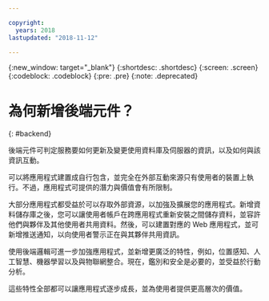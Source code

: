 ```yaml
---

copyright:
  years: 2018
lastupdated: "2018-11-12"

---
```

{:new_window: target="_blank"}
{:shortdesc: .shortdesc}
{:screen: .screen}
{:codeblock: .codeblock}
{:pre: .pre}
{:note: .deprecated}

# 為何新增後端元件？
{: #backend}

後端元件可判定服務要如何更新及變更使用資料庫及伺服器的資訊，以及如何與該資訊互動。

可以將應用程式建置成自行包含，並完全在外部互動來源只有使用者的裝置上執行。不過，應用程式可提供的潛力與價值會有所限制。

大部分應用程式都受益於可以存取外部資源，以加強及擴展您的應用程式。新增資料儲存庫之後，您可以讓使用者帳戶在跨應用程式重新安裝之間儲存資料，並容許他們與夥伴及其他使用者共用資料。然後，可以建置對應的 Web 應用程式，並可新增推送通知，以向使用者警示正在與其夥伴共用資訊。

使用後端邏輯可進一步加強應用程式，並新增更廣泛的特性，例如，位置感知、人工智慧、機器學習以及與物聯網整合。現在，鑑別和安全是必要的，並受益於行動分析。

這些特性全部都可以讓應用程式逐步成長，並為使用者提供更高層次的價值。
